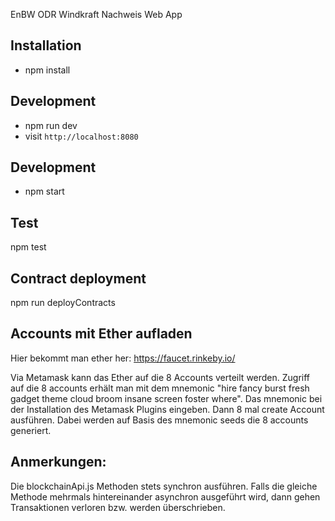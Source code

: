 EnBW ODR Windkraft Nachweis Web App

## Installation

* npm install

## Development

* npm run dev
* visit `http://localhost:8080`

## Development

* npm start

## Test

npm test

## Contract deployment

npm run deployContracts

## Accounts mit Ether aufladen 

Hier bekommt man ether her:
https://faucet.rinkeby.io/

Via Metamask kann das Ether auf die 8 Accounts verteilt werden. Zugriff auf die 8 accounts erhält man mit dem mnemonic "hire fancy burst fresh gadget theme cloud broom insane screen foster where". Das mnemonic bei der Installation des Metamask Plugins eingeben. Dann 8 mal create Account ausführen. Dabei werden auf Basis des mnemonic seeds die 8 accounts generiert.    

## Anmerkungen:

Die blockchainApi.js Methoden stets synchron ausführen. Falls die gleiche Methode mehrmals hintereinander asynchron ausgeführt wird, dann gehen Transaktionen verloren bzw. werden überschrieben. 